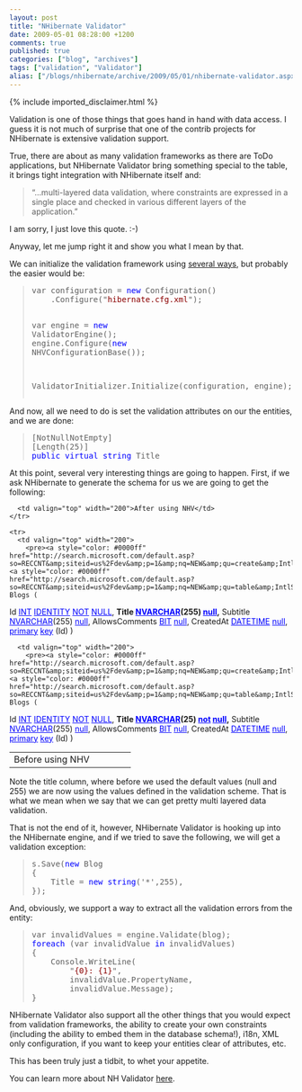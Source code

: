 ```yaml
---
layout: post
title: "NHibernate Validator"
date: 2009-05-01 08:28:00 +1200
comments: true
published: true
categories: ["blog", "archives"]
tags: ["validation", "Validator"]
alias: ["/blogs/nhibernate/archive/2009/05/01/nhibernate-validator.aspx"]
---
```

<!-- more -->
{% include imported_disclaimer.html %}
<p>Validation is one of those things that goes hand in hand with data access. I guess it is not much of surprise that one of the contrib projects for NHibernate is extensive validation support.</p>  <p>True, there are about as many validation frameworks as there are ToDo applications, but NHibernate Validator bring something special to the table, it brings tight integration with NHibernate itself and:</p>  <blockquote>   <p>“…multi-layered data validation, where constraints are expressed in a single place and checked in various different layers of the application.”</p> </blockquote>  <p>I am sorry, I just love this quote. :-)</p>  <p>Anyway, let me jump right it and show you what I mean by that.</p>  <p>We can initialize the validation framework using <a href="http://nhforge.org/wikis/validator/nhibernate-validator-1-0-0-documentation.aspx">several ways</a>, but probably the easier would be:</p>  <blockquote>   <pre>var configuration = <span style="color: #0000ff">new</span> Configuration()
	.Configure(&quot;<span style="color: #8b0000">hibernate.cfg.xml</span>&quot;);

var engine = <span style="color: #0000ff">new</span> ValidatorEngine();
engine.Configure(<span style="color: #0000ff">new</span> NHVConfigurationBase());

ValidatorInitializer.Initialize(configuration, engine);</pre>
</blockquote>

<p>And now, all we need to do is set the validation attributes on our the entities, and we are done:</p>

<blockquote>
  <pre>[NotNullNotEmpty]
[Length(25)]
<span style="color: #0000ff">public</span> <span style="color: #0000ff">virtual</span> <span style="color: #0000ff">string</span> Title</pre>
</blockquote>

<p>At this point, several very interesting things are going to happen. First, if we ask NHibernate to generate the schema for us we are going to get the following:</p>

<table cellspacing="0" cellpadding="2" width="400" border="0"><tbody>
    <tr>
      <td valign="top" width="200">Before using NHV</td>

      <td valign="top" width="200">After using NHV</td>
    </tr>

    <tr>
      <td valign="top" width="200">
        <pre><a style="color: #0000ff" href="http://search.microsoft.com/default.asp?so=RECCNT&amp;siteid=us%2Fdev&amp;p=1&amp;nq=NEW&amp;qu=create&amp;IntlSearch=&amp;boolean=PHRASE&amp;ig=01&amp;i=09&amp;i=99">create</a> <a style="color: #0000ff" href="http://search.microsoft.com/default.asp?so=RECCNT&amp;siteid=us%2Fdev&amp;p=1&amp;nq=NEW&amp;qu=table&amp;IntlSearch=&amp;boolean=PHRASE&amp;ig=01&amp;i=09&amp;i=99">table</a> Blogs (
  Id <a style="color: #0000ff" href="http://search.microsoft.com/default.asp?so=RECCNT&amp;siteid=us%2Fdev&amp;p=1&amp;nq=NEW&amp;qu=INT&amp;IntlSearch=&amp;boolean=PHRASE&amp;ig=01&amp;i=09&amp;i=99">INT</a> <a style="color: #0000ff" href="http://search.microsoft.com/default.asp?so=RECCNT&amp;siteid=us%2Fdev&amp;p=1&amp;nq=NEW&amp;qu=IDENTITY&amp;IntlSearch=&amp;boolean=PHRASE&amp;ig=01&amp;i=09&amp;i=99">IDENTITY</a> <a style="color: #0000ff" href="http://search.microsoft.com/default.asp?so=RECCNT&amp;siteid=us%2Fdev&amp;p=1&amp;nq=NEW&amp;qu=NOT&amp;IntlSearch=&amp;boolean=PHRASE&amp;ig=01&amp;i=09&amp;i=99">NOT</a> <a style="color: #0000ff" href="http://search.microsoft.com/default.asp?so=RECCNT&amp;siteid=us%2Fdev&amp;p=1&amp;nq=NEW&amp;qu=NULL&amp;IntlSearch=&amp;boolean=PHRASE&amp;ig=01&amp;i=09&amp;i=99">NULL</a>,
   <strong>Title </strong><a style="color: #0000ff" href="http://search.microsoft.com/default.asp?so=RECCNT&amp;siteid=us%2Fdev&amp;p=1&amp;nq=NEW&amp;qu=NVARCHAR&amp;IntlSearch=&amp;boolean=PHRASE&amp;ig=01&amp;i=09&amp;i=99"><strong>NVARCHAR</strong></a><strong>(255) </strong><a style="color: #0000ff" href="http://search.microsoft.com/default.asp?so=RECCNT&amp;siteid=us%2Fdev&amp;p=1&amp;nq=NEW&amp;qu=null&amp;IntlSearch=&amp;boolean=PHRASE&amp;ig=01&amp;i=09&amp;i=99"><strong>null</strong></a><strong>,</strong>
   Subtitle <a style="color: #0000ff" href="http://search.microsoft.com/default.asp?so=RECCNT&amp;siteid=us%2Fdev&amp;p=1&amp;nq=NEW&amp;qu=NVARCHAR&amp;IntlSearch=&amp;boolean=PHRASE&amp;ig=01&amp;i=09&amp;i=99">NVARCHAR</a>(255) <a style="color: #0000ff" href="http://search.microsoft.com/default.asp?so=RECCNT&amp;siteid=us%2Fdev&amp;p=1&amp;nq=NEW&amp;qu=null&amp;IntlSearch=&amp;boolean=PHRASE&amp;ig=01&amp;i=09&amp;i=99">null</a>,
   AllowsComments <a style="color: #0000ff" href="http://search.microsoft.com/default.asp?so=RECCNT&amp;siteid=us%2Fdev&amp;p=1&amp;nq=NEW&amp;qu=BIT&amp;IntlSearch=&amp;boolean=PHRASE&amp;ig=01&amp;i=09&amp;i=99">BIT</a> <a style="color: #0000ff" href="http://search.microsoft.com/default.asp?so=RECCNT&amp;siteid=us%2Fdev&amp;p=1&amp;nq=NEW&amp;qu=null&amp;IntlSearch=&amp;boolean=PHRASE&amp;ig=01&amp;i=09&amp;i=99">null</a>,
   CreatedAt <a style="color: #0000ff" href="http://search.microsoft.com/default.asp?so=RECCNT&amp;siteid=us%2Fdev&amp;p=1&amp;nq=NEW&amp;qu=DATETIME&amp;IntlSearch=&amp;boolean=PHRASE&amp;ig=01&amp;i=09&amp;i=99">DATETIME</a> <a style="color: #0000ff" href="http://search.microsoft.com/default.asp?so=RECCNT&amp;siteid=us%2Fdev&amp;p=1&amp;nq=NEW&amp;qu=null&amp;IntlSearch=&amp;boolean=PHRASE&amp;ig=01&amp;i=09&amp;i=99">null</a>,
   <a style="color: #0000ff" href="http://search.microsoft.com/default.asp?so=RECCNT&amp;siteid=us%2Fdev&amp;p=1&amp;nq=NEW&amp;qu=primary&amp;IntlSearch=&amp;boolean=PHRASE&amp;ig=01&amp;i=09&amp;i=99">primary</a> <a style="color: #0000ff" href="http://search.microsoft.com/default.asp?so=RECCNT&amp;siteid=us%2Fdev&amp;p=1&amp;nq=NEW&amp;qu=key&amp;IntlSearch=&amp;boolean=PHRASE&amp;ig=01&amp;i=09&amp;i=99">key</a> (Id)
)</pre>
      </td>

      <td valign="top" width="200">
        <pre><a style="color: #0000ff" href="http://search.microsoft.com/default.asp?so=RECCNT&amp;siteid=us%2Fdev&amp;p=1&amp;nq=NEW&amp;qu=create&amp;IntlSearch=&amp;boolean=PHRASE&amp;ig=01&amp;i=09&amp;i=99">create</a> <a style="color: #0000ff" href="http://search.microsoft.com/default.asp?so=RECCNT&amp;siteid=us%2Fdev&amp;p=1&amp;nq=NEW&amp;qu=table&amp;IntlSearch=&amp;boolean=PHRASE&amp;ig=01&amp;i=09&amp;i=99">table</a> Blogs (
   Id <a style="color: #0000ff" href="http://search.microsoft.com/default.asp?so=RECCNT&amp;siteid=us%2Fdev&amp;p=1&amp;nq=NEW&amp;qu=INT&amp;IntlSearch=&amp;boolean=PHRASE&amp;ig=01&amp;i=09&amp;i=99">INT</a> <a style="color: #0000ff" href="http://search.microsoft.com/default.asp?so=RECCNT&amp;siteid=us%2Fdev&amp;p=1&amp;nq=NEW&amp;qu=IDENTITY&amp;IntlSearch=&amp;boolean=PHRASE&amp;ig=01&amp;i=09&amp;i=99">IDENTITY</a> <a style="color: #0000ff" href="http://search.microsoft.com/default.asp?so=RECCNT&amp;siteid=us%2Fdev&amp;p=1&amp;nq=NEW&amp;qu=NOT&amp;IntlSearch=&amp;boolean=PHRASE&amp;ig=01&amp;i=09&amp;i=99">NOT</a> <a style="color: #0000ff" href="http://search.microsoft.com/default.asp?so=RECCNT&amp;siteid=us%2Fdev&amp;p=1&amp;nq=NEW&amp;qu=NULL&amp;IntlSearch=&amp;boolean=PHRASE&amp;ig=01&amp;i=09&amp;i=99">NULL</a>,
   <strong>Title </strong><a style="color: #0000ff" href="http://search.microsoft.com/default.asp?so=RECCNT&amp;siteid=us%2Fdev&amp;p=1&amp;nq=NEW&amp;qu=NVARCHAR&amp;IntlSearch=&amp;boolean=PHRASE&amp;ig=01&amp;i=09&amp;i=99"><strong>NVARCHAR</strong></a><strong>(25) </strong><a style="color: #0000ff" href="http://search.microsoft.com/default.asp?so=RECCNT&amp;siteid=us%2Fdev&amp;p=1&amp;nq=NEW&amp;qu=not&amp;IntlSearch=&amp;boolean=PHRASE&amp;ig=01&amp;i=09&amp;i=99"><strong>not</strong></a><strong> </strong><a style="color: #0000ff" href="http://search.microsoft.com/default.asp?so=RECCNT&amp;siteid=us%2Fdev&amp;p=1&amp;nq=NEW&amp;qu=null&amp;IntlSearch=&amp;boolean=PHRASE&amp;ig=01&amp;i=09&amp;i=99"><strong>null</strong></a><strong>,</strong>
   Subtitle <a style="color: #0000ff" href="http://search.microsoft.com/default.asp?so=RECCNT&amp;siteid=us%2Fdev&amp;p=1&amp;nq=NEW&amp;qu=NVARCHAR&amp;IntlSearch=&amp;boolean=PHRASE&amp;ig=01&amp;i=09&amp;i=99">NVARCHAR</a>(255) <a style="color: #0000ff" href="http://search.microsoft.com/default.asp?so=RECCNT&amp;siteid=us%2Fdev&amp;p=1&amp;nq=NEW&amp;qu=null&amp;IntlSearch=&amp;boolean=PHRASE&amp;ig=01&amp;i=09&amp;i=99">null</a>,
   AllowsComments <a style="color: #0000ff" href="http://search.microsoft.com/default.asp?so=RECCNT&amp;siteid=us%2Fdev&amp;p=1&amp;nq=NEW&amp;qu=BIT&amp;IntlSearch=&amp;boolean=PHRASE&amp;ig=01&amp;i=09&amp;i=99">BIT</a> <a style="color: #0000ff" href="http://search.microsoft.com/default.asp?so=RECCNT&amp;siteid=us%2Fdev&amp;p=1&amp;nq=NEW&amp;qu=null&amp;IntlSearch=&amp;boolean=PHRASE&amp;ig=01&amp;i=09&amp;i=99">null</a>,
   CreatedAt <a style="color: #0000ff" href="http://search.microsoft.com/default.asp?so=RECCNT&amp;siteid=us%2Fdev&amp;p=1&amp;nq=NEW&amp;qu=DATETIME&amp;IntlSearch=&amp;boolean=PHRASE&amp;ig=01&amp;i=09&amp;i=99">DATETIME</a> <a style="color: #0000ff" href="http://search.microsoft.com/default.asp?so=RECCNT&amp;siteid=us%2Fdev&amp;p=1&amp;nq=NEW&amp;qu=null&amp;IntlSearch=&amp;boolean=PHRASE&amp;ig=01&amp;i=09&amp;i=99">null</a>,
   <a style="color: #0000ff" href="http://search.microsoft.com/default.asp?so=RECCNT&amp;siteid=us%2Fdev&amp;p=1&amp;nq=NEW&amp;qu=primary&amp;IntlSearch=&amp;boolean=PHRASE&amp;ig=01&amp;i=09&amp;i=99">primary</a> <a style="color: #0000ff" href="http://search.microsoft.com/default.asp?so=RECCNT&amp;siteid=us%2Fdev&amp;p=1&amp;nq=NEW&amp;qu=key&amp;IntlSearch=&amp;boolean=PHRASE&amp;ig=01&amp;i=09&amp;i=99">key</a> (Id)
)</pre>
      </td>
    </tr>
  </tbody></table>

<p>Note the title column, where before we used the default values (null and 255) we are now using the values defined in the validation scheme. That is what we mean when we say that we can get pretty multi layered data validation.</p>

<p>That is not the end of it, however, NHibernate Validator is hooking up into the NHibernate engine, and if we tried to save the following, we will get a validation exception:</p>

<blockquote>
  <pre>s.Save(<span style="color: #0000ff">new</span> Blog
{
	Title = <span style="color: #0000ff">new</span> <span style="color: #0000ff">string</span>('*',255),
});</pre>
</blockquote>

<p>And, obviously, we support a way to extract all the validation errors from the entity:</p>

<blockquote>
  <pre>var invalidValues = engine.Validate(blog);
<span style="color: #0000ff">foreach</span> (var invalidValue <span style="color: #0000ff">in</span> invalidValues)
{
	Console.WriteLine(
        &quot;<span style="color: #8b0000">{0}: {1}</span>&quot;,
		invalidValue.PropertyName, 
		invalidValue.Message);
}</pre>
</blockquote>

<p>NHibernate Validator also support all the other things that you would expect from validation frameworks, the ability to create your own constraints (including the ability to embed them in the database schema!), i18n, XML only configuration, if you want to keep your entities clear of attributes, etc.</p>

<p>This has been truly just a tidbit, to whet your appetite. </p>

<p>You can learn more about NH Validator <a href="http://nhforge.org/wikis/validator/nhibernate-validator-1-0-0-documentation.aspx">here</a>.</p>
